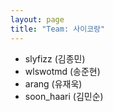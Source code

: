 ```yaml
---
layout: page
title: "Team: 사이코랑"
---
```


- slyfizz (김종민)
- wlswotmd (송준현)
- arang (유재욱)
- soon_haari (김민순)